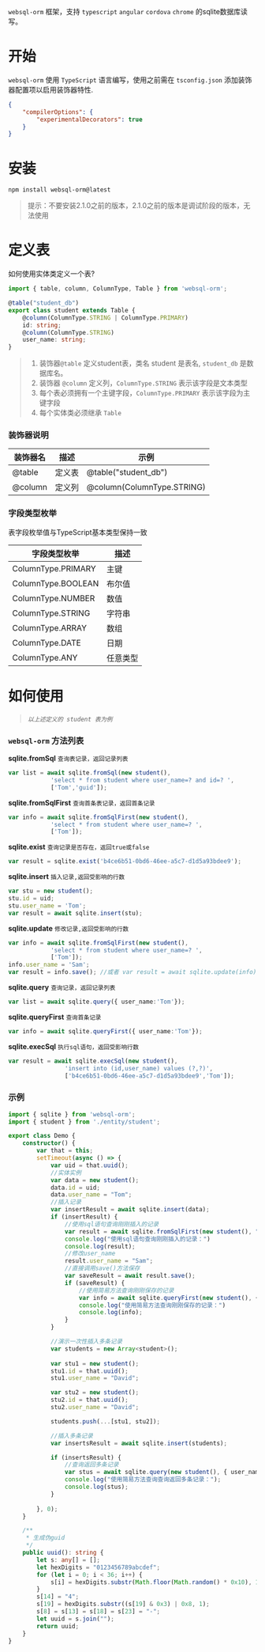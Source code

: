 `websql-orm` 框架，支持 `typescript` `angular` `cordova` `chrome` 的sqlite数据库读写。

# 开始

`websql-orm` 使用 `TypeScript` 语言编写，使用之前需在 `tsconfig.json` 添加装饰器配置项以启用装饰器特性.

``` json
{
    "compilerOptions": {
        "experimentalDecorators": true
    }
}
```
# 安装
`npm install websql-orm@latest`
>提示：不要安装2.1.0之前的版本，2.1.0之前的版本是调试阶段的版本，无法使用
# 定义表
如何使用实体类定义一个表?
``` typescript
import { table, column, ColumnType, Table } from 'websql-orm';

@table("student_db")
export class student extends Table {
    @column(ColumnType.STRING | ColumnType.PRIMARY)
    id: string;
    @column(ColumnType.STRING)
    user_name: string;
}
```
> 1) 装饰器`@table` 定义student表，类名 student 是表名, `student_db` 是数据库名。  
> 2) 装饰器 `@column` 定义列，`ColumnType.STRING` 表示该字段是文本类型  
> 3) 每个表必须拥有一个主键字段，`ColumnType.PRIMARY` 表示该字段为主键字段  
> 4) 每个实体类必须继承 `Table`

### 装饰器说明

| 装饰器名 | 描述   | 示例                       |
| -------- | ------ | -------------------------- |
| @table   | 定义表 | @table("student_db")       |
| @column  | 定义列 | @column(ColumnType.STRING) |

### 字段类型枚举

表字段枚举值与TypeScript基本类型保持一致

| 字段类型枚举       | 描述     |
| ------------------ | -------- |
| ColumnType.PRIMARY | 主键     |
| ColumnType.BOOLEAN | 布尔值   |
| ColumnType.NUMBER  | 数值     |
| ColumnType.STRING  | 字符串   |
| ColumnType.ARRAY   | 数组     |
| ColumnType.DATE    | 日期     |
| ColumnType.ANY     | 任意类型 |

# 如何使用 
> *`以上述定义的 student 表为例`*


### `websql-orm` 方法列表

**sqlite.fromSql** `查询表记录，返回记录列表`
``` typescript
var list = await sqlite.fromSql(new student(),
            'select * from student where user_name=? and id=? ',
            ['Tom','guid']);
```
**sqlite.fromSqlFirst** `查询首条表记录，返回首条记录`
``` typescript
var info = await sqlite.fromSqlFirst(new student(),
            'select * from student where user_name=? ',
            ['Tom']);
```

**sqlite.exist** `查询记录是否存在，返回true或false`
``` typescript
var result = sqlite.exist('b4ce6b51-0bd6-46ee-a5c7-d1d5a93bdee9');
```

**sqlite.insert** `插入记录,返回受影响的行数`
``` typescript
var stu = new student();
stu.id = uid;
stu.user_name = 'Tom'; 
var result = await sqlite.insert(stu);
```

**sqlite.update** `修改记录,返回受影响的行数`
``` typescript
var info = await sqlite.fromSqlFirst(new student(),
            'select * from student where user_name=? ',
            ['Tom']);
info.user_name = 'Sam'; 
var result = info.save(); //或者 var result = await sqlite.update(info)
```

**sqlite.query** `查询记录，返回记录列表`
``` typescript
var list = await sqlite.query({ user_name:'Tom'});
```

**sqlite.queryFirst** `查询首条记录`
``` typescript
var info = await sqlite.queryFirst({ user_name:'Tom'});
```

**sqlite.execSql** `执行sql语句，返回受影响行数`
``` typescript
var result = await sqlite.execSql(new student(),
                'insert into (id,user_name) values (?,?)',
                ['b4ce6b51-0bd6-46ee-a5c7-d1d5a93bdee9','Tom']);
```


### 示例

``` typescript
import { sqlite } from 'websql-orm';
import { student } from './entity/student';

export class Demo {
    constructor() {
        var that = this;
        setTimeout(async () => {
            var uid = that.uuid();
            //实体实例
            var data = new student();
            data.id = uid;
            data.user_name = "Tom";
            //插入记录
            var insertResult = await sqlite.insert(data);
            if (insertResult) {
                //使用sql语句查询刚刚插入的记录
                var result = await sqlite.fromSqlFirst(new student(), "select * from student where id=?", [uid]);
                console.log("使用sql语句查询刚刚插入的记录：")
                console.log(result);
                //修改user_name
                result.user_name = "Sam";
                //直接调用save()方法保存
                var saveResult = await result.save();
                if (saveResult) {
                    //使用简易方法查询刚刚保存的记录
                    var info = await sqlite.queryFirst(new student(), { id: uid });
                    console.log("使用简易方法查询刚刚保存的记录：")
                    console.log(info);
                }
            }

            //演示一次性插入多条记录
            var students = new Array<student>();
            
            var stu1 = new student();
            stu1.id = that.uuid();
            stu1.user_name = "David";

            var stu2 = new student();
            stu2.id = that.uuid();
            stu2.user_name = "David";

            students.push(...[stu1, stu2]);

            //插入多条记录
            var insertsResult = await sqlite.insert(students);

            if (insertsResult) {
                //查询返回多条记录
                var stus = await sqlite.query(new student(), { user_name: "David" });
                console.log("使用简易方法查询查询返回多条记录：");
                console.log(stus);
            }
            
        }, 0);
    }

    /**
     * 生成伪guid
     */
    public uuid(): string {
        let s: any[] = [];
        let hexDigits = "0123456789abcdef";
        for (let i = 0; i < 36; i++) {
            s[i] = hexDigits.substr(Math.floor(Math.random() * 0x10), 1);
        }
        s[14] = "4";  
        s[19] = hexDigits.substr((s[19] & 0x3) | 0x8, 1);  
        s[8] = s[13] = s[18] = s[23] = "-";
        let uuid = s.join("");
        return uuid;
    }
}

```



